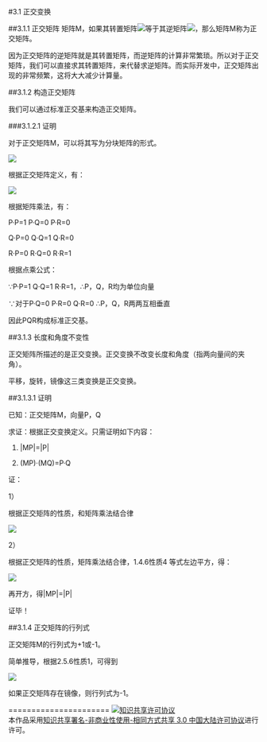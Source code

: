 #3.1 正交变换

##3.1.1 正交矩阵
矩阵M，如果其转置矩阵<img src="http://latex.codecogs.com/gif.latex?{M^{T}}">等于其逆矩阵<img src="http://latex.codecogs.com/gif.latex?{M^{ - 1}}">，那么矩阵M称为正交矩阵。

因为正交矩阵的逆矩阵就是其转置矩阵，而逆矩阵的计算非常繁琐。所以对于正交矩阵，我们可以直接求其转置矩阵，来代替求逆矩阵。而实际开发中，正交矩阵出现的非常频繁，这将大大减少计算量。

##3.1.2 构造正交矩阵

我们可以通过标准正交基来构造正交矩阵。

###3.1.2.1 证明

对于正交矩阵M，可以将其写为分块矩阵的形式。

<img src="http://latex.codecogs.com/gif.latex?{M = \left[ {\begin{array}{*{20}{c}}
{{p_x}}&{{q_x}}&{{r_x}}\\
{{p_y}}&{{q_y}}&{{r_y}}\\
{{p_z}}&{{q_z}}&{{r_z}}
\end{array}} \right] = \left[ {\begin{array}{*{20}{c}}
P&Q&R
\end{array}} \right]}">

根据正交矩阵定义，有：

<img src="http://latex.codecogs.com/gif.latex?{M{M^T} = \left[ {\begin{array}{*{20}{c}}
P&Q&R
\end{array}} \right]{{\left[ {\begin{array}{*{20}{c}}
P&Q&R
\end{array}} \right]}^T} = I}">


根据矩阵乘法，有：


P·P=1 P·Q=0 P·R=0

Q·P=0 Q·Q=1 Q·R=0

R·P=0 R·Q=0 R·R=1

根据点乘公式：

∵P·P=1 Q·Q=1 R·R=1，∴P，Q，R均为单位向量

∵对于P·Q=0 P·R=0 Q·R=0 ∴P，Q，R两两互相垂直

因此PQR构成标准正交基。

##3.1.3 长度和角度不变性

正交矩阵所描述的是正交变换。正交变换不改变长度和角度（指两向量间的夹角）。

平移，旋转，镜像这三类变换是正交变换。

##3.1.3.1 证明

已知：正交矩阵M，向量P，Q

求证：根据正交变换定义。只需证明如下内容：

1. |MP|=|P| 

2. (MP)·(MQ)=P·Q


证：

1）

根据正交矩阵的性质，和矩阵乘法结合律

<img src="http://latex.codecogs.com/gif.latex?\left( {MP} \right) \cdot \left( {MQ} \right) = {\left( {MP} \right)^T}\left( {MQ} \right) = {P^T}{M^T}MQ = {P^T}\left( {{M^T}M} \right)Q = P \cdot Q">

2）

根据正交矩阵的性质，矩阵乘法结合律，1.4.6性质4
等式左边平方，得：

<img src="http://latex.codecogs.com/gif.latex?{\left| {MP} \right|^2} = \left( {MP} \right) \cdot \left( {MP} \right) = {P^T}\left( {{M^T}M} \right)P = P \cdot P = {\left| P \right|^2}">

再开方，得|MP|=|P| 

证毕！

##3.1.4 正交矩阵的行列式

正交矩阵M的行列式为+1或-1。

简单推导，根据2.5.6性质1，可得到

<img src="http://latex.codecogs.com/gif.latex?{\left| M \right|^2} = \left| {{M^T}} \right|\left| M \right| = \left| {{M^T}M} \right| = \left| I \right| = 1">

如果正交矩阵存在镜像，则行列式为-1。


======================
<a rel="license" href="http://creativecommons.org/licenses/by-nc-sa/3.0/cn/"><img alt="知识共享许可协议" style="border-width:0" src="https://i.creativecommons.org/l/by-nc-sa/3.0/cn/88x31.png" /></a><br />本作品采用<a rel="license" href="http://creativecommons.org/licenses/by-nc-sa/3.0/cn/">知识共享署名-非商业性使用-相同方式共享 3.0 中国大陆许可协议</a>进行许可。